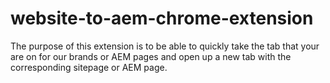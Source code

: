 # website-to-aem-chrome-extension
The purpose of this extension is to be able to quickly take the tab  that your are on for our brands or AEM pages and open up a new tab  with the corresponding sitepage or AEM page.
